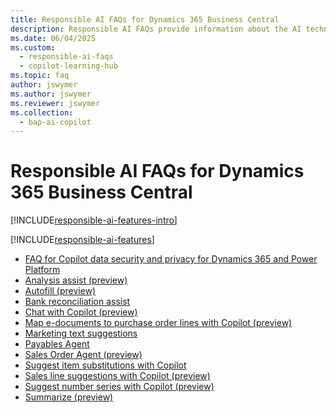 ```yaml
---
title: Responsible AI FAQs for Dynamics 365 Business Central
description: Responsible AI FAQs provide information about the AI technology used in  Business Central, along with key considerations and details about how the AI is used, how it was tested and evaluated, and any specific limitations.
ms.date: 06/04/2025
ms.custom: 
  - responsible-ai-faqs
  - copilot-learning-hub
ms.topic: faq
author: jswymer
ms.author: jswymer
ms.reviewer: jswymer
ms.collection:
  - bap-ai-copilot
---
```


# Responsible AI FAQs for Dynamics 365 Business Central

[!INCLUDE[responsible-ai-features-intro](includes/responsible-ai-intro.md)]

[!INCLUDE[responsible-ai-features](includes/responsible-ai-features.md)]

- [FAQ for Copilot data security and privacy for Dynamics 365 and Power Platform](/dynamics365/faqs-copilot-data-security-privacy?toc=/dynamics365/business-central/toc.json)
- [Analysis assist (preview)](faqs-analysis-assist.md)
- [Autofill (preview)](faqs-autofill.md)
- [Bank reconciliation assist](faqs-bank-reconciliation.md)
- [Chat with Copilot (preview)](faqs-chat-with-copilot.md)
- [Map e-documents to purchase order lines with Copilot (preview)](map-edocuments-with-copilot.md)
- [Marketing text suggestions](faqs-marketing-text.md)
- [Payables Agent](faqs-payables-agent.md)
- [Sales Order Agent (preview)](faqs-sales-order-taker-agent.md?toc=/dynamics365/business-central/toc.json)
- [Suggest item substitutions with Copilot](faq-suggest-item-substitutions-with-copilot.md)
- [Sales line suggestions with Copilot (preview)](faq-sales-suggest-sales-lines-with-copilot.md)
- [Suggest number series with Copilot (preview)](faq-suggest-number-series-with-copilot.md)
- [Summarize (preview)](faqs-summarize.md)